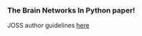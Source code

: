 ### The Brain Networks In Python paper!

JOSS author guidelines [here](https://joss.theoj.org/about#author_guidelines)

